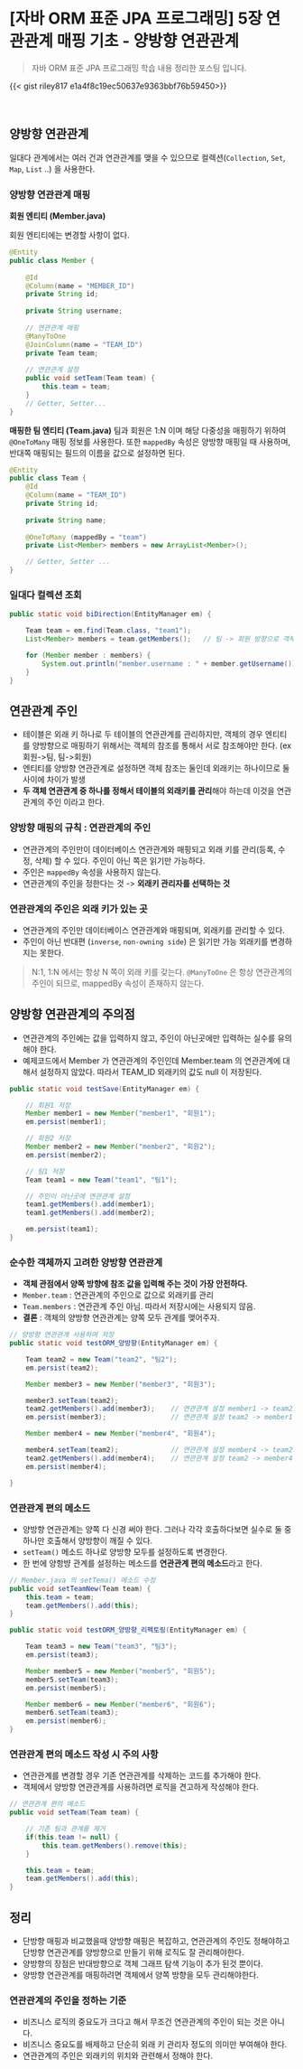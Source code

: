 # [자바 ORM 표준 JPA 프로그래밍] 5장 연관관계 매핑 기초 - 양방향 연관관계


> 자바 ORM 표준 JPA 프로그래밍 학습 내용 정리한 포스팅 입니다.

{{< gist riley817 e1a4f8c19ec50637e9363bbf76b59450>}}

<br/>

## 양방향 연관관계
일대다 관계에서는 여러 건과 연관관계를 맺을 수 있으므로 컬렉션(`Collection`, `Set`, `Map`, `List` ..) 을 사용한다.

### 양방향 연관관계 매핑

**회원 엔티티 (Member.java)**

회원 엔티티에는 변경할 사항이 없다.

```java
@Entity
public class Member {
    
    @Id
    @Column(name = "MEMBER_ID")
    private String id;
    
    private String username;
    
    // 연관관계 매핑
    @ManyToOne
    @JoinColumn(name = "TEAM_ID")
    private Team team;
    
    // 연관관계 설정
    public void setTeam(Team team) {
        this.team = team;
    }
    // Getter, Setter...
}
```

**매핑한 팀 엔티티 (Team.java)**
팀과 회원은 1:N 이며 해당 다중성을 매핑하기 위하여 `@OneToMany` 매핑 정보를 사용한다. 또한 `mappedBy` 속성은 양방향 매핑일 때 사용하며, 반대쪽 매핑되는 필드의 이름을 값으로 설정하면 된다.

```java
@Entity
public class Team {
    @Id
    @Column(name = "TEAM_ID")
    private String id;
    
    private String name;
    
    @OneToMany (mappedBy = "team")
    private List<Member> members = new ArrayList<Member>();

    // Getter, Setter ...
}
```

### 일대다 컬렉션 조회
```java
public static void biDirection(EntityManager em) {

    Team team = em.find(Team.class, "team1");
    List<Member> members = team.getMembers();   // 팀 -> 회원 방향으로 객체 그래프를 탐색한다.

    for (Member member : members) {
        System.out.println("member.username : " + member.getUsername());
    }
}
```

## 연관관계 주인
+ 테이블은 외래 키 하나로 두 테이블의 연관관계를 관리하지만, 객체의 경우 엔티티를 양방향으로 매핑하기 위해서는 객체의 참조를 통해서 서로 참조해야만 한다. (ex 회원->팀, 팀->회원)
+ 엔티티를 양방향 연관관계로 설정하면 객체 참조는 둘인데 외래키는 하나이므로 둘 사이에 차이가 발생
+ **두 객체 연관관계 중 하나를 정해서 테이블의 외래키를 관리**해야 하는데 이것을 연관관계의 주인 이라고 한다.

### 양방향 매핑의 규칙 : 연관관계의 주인
+ 연관관계의 주인만이 데이터베이스 연관관계와 매핑되고 외래 키를 관리(등록, 수정, 삭제) 할 수 있다. 주인이 아닌 쪽은 읽기만 가능하다.
+ 주인은 `mappedBy` 속성을 사용하지 않는다.
+ 연관관계의 주인을 정한다는 것 -> **외래키 관리자를 선택하는 것**

### 연관관계의 주인은 외래 키가 있는 곳
+ 연관관계의 주인만 데이터베이스 연관관계와 매핑되며, 외래키를 관리할 수 있다.
+ 주인이 아닌 반대편 (`inverse`, `non-owning side`) 은 읽기만 가능 외래키를 변경하지는 못한다.

> N:1, 1:N 에서는 항상 N 쪽이 외래 키를 갖는다. `@ManyToOne` 은 항상 연관관계의 주인이 되므로, mappedBy 속성이 존재하지 않는다.

## 양방향 연관관계의 주의점
- 연관관계의 주인에는 값을 입력하지 않고, 주인이 아닌곳에만 입력하는 실수를 유의해야 한다.
- 예제코드에서 Member 가 연관관계의 주인인데 Member.team 의 연관관계에 대해서 설정하지 않았다. 따라서 TEAM_ID 외래키의 값도 null 이 저장된다.

```java
public static void testSave(EntityManager em) {

    // 회원1 저장
    Member member1 = new Member("member1", "회원1");
    em.persist(member1);

    // 회원2 저장
    Member member2 = new Member("member2", "회원2");
    em.persist(member2);

    // 팀1 저장
    Team team1 = new Team("team1", "팀1");

    // 주인이 아닌곳에 연관관계 설정
    team1.getMembers().add(member1);
    team1.getMembers().add(member2);

    em.persist(team1);
}
```

### 순수한 객체까지 고려한 양방향 연관관계
+ **객체 관점에서 양쪽 방향에 참조 값을 입력해 주는 것이 가장 안전하다.**
+ `Member.team` : 연관관계의 주인으로 값으로 외래키를 관리
+ `Team.members` : 연관관계 주인 아님. 따라서 저장시에는 사용되지 않음.
+ **결론** : 객체의 양방향 연관관계는 양쪽 모두 관계를 맺어주자.

```java
// 양방향 연관관계 사용하여 저장
public static void testORM_양방향(EntityManager em) {

    Team team2 = new Team("team2", "팀2");
    em.persist(team2);

    Member member3 = new Member("member3", "회원3");

    member3.setTeam(team2);
    team2.getMembers().add(member3);    // 연관관계 설정 member1 -> team2
    em.persist(member3);                // 연관관계 설정 team2 -> member1

    Member member4 = new Member("member4", "회원4");

    member4.setTeam(team2);             // 연관관계 설정 member4 -> team2
    team2.getMembers().add(member4);    // 연관관계 설정 team2 -> member4
    em.persist(member4);

}
```

### 연관관계 편의 메소드
+ 양방향 연관관계는 양쪽 다 신경 써야 한다. 그러나 각각 호출하다보면 실수로 둘 중 하나만 호출해서 양방향이 깨질 수 있다.
+ `setTeam()` 메소드 하나로 양방향 모두를 설정하도록 변경한다.
+ 한 번에 양항뱡 관계를 설정하는 메소드를 **연관관계 편의 메소드**라고 한다.

```java
// Member.java 의 setTema() 메소드 수정
public void setTeamNew(Team team) {
    this.team = team;
    team.getMembers().add(this);
}
```

```java
public static void testORM_양방향_리펙토링(EntityManager em) {

    Team team3 = new Team("team3", "팀3");
    em.persist(team3);

    Member member5 = new Member("member5", "회원5");
    member5.setTeam(team3);
    em.persist(member5);

    Member member6 = new Member("member6", "회원6");
    member6.setTeam(team3);
    em.persist(member6);
}
```

### 연관관계 편의 메소드 작성 시 주의 사항
+ 연관관계를 변경할 경우 기존 연관관계를 삭제하는 코드를 추가해야 한다.
+ 객체에서 양방향 연관관계를 사용하려면 로직을 견고하게 작성해야 한다.

```java
// 연관관계 편의 메소드
public void setTeam(Team team) {

    // 기존 팀과 관계를 제거
    if(this.team != null) {
        this.team.getMembers().remove(this);
    }

    this.team = team;
    team.getMembers().add(this);
}
```

## 정리
+ 단방향 매핑과 비교했을때 양방향 매핑은 복잡하고, 연관관계의 주인도 정해야하고 단방향 연관관계를 양방향으로 만들기 위해 로직도 잘 관리해야한다.
+ 양방향의 장점은 반대방향으로 객체 그래프 탐색 기능이 추가 된것 뿐이다.
+ 양방향 연관관계를 매핑하려면 객체에서 양쪽 방향을 모두 관리해야한다.

### 연관관계의 주인을 정하는 기준
+ 비즈니스 로직의 중요도가 크다고 해서 무조건 연관관계의 주인이 되는 것은 아니다.
+ 비즈니스 중요도를 배제하고 단순히 외래 키 관리자 정도의 의미만 부여해야 한다.
+ 연관관계의 주인은 외래키의 위치와 관련해서 정해야 한다.


